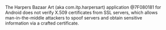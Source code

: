 The Harpers Bazaar Art (aka com.itp.harpersart) application @7F080181 for Android does not verify X.509 certificates from SSL servers, which allows man-in-the-middle attackers to spoof servers and obtain sensitive information via a crafted certificate.